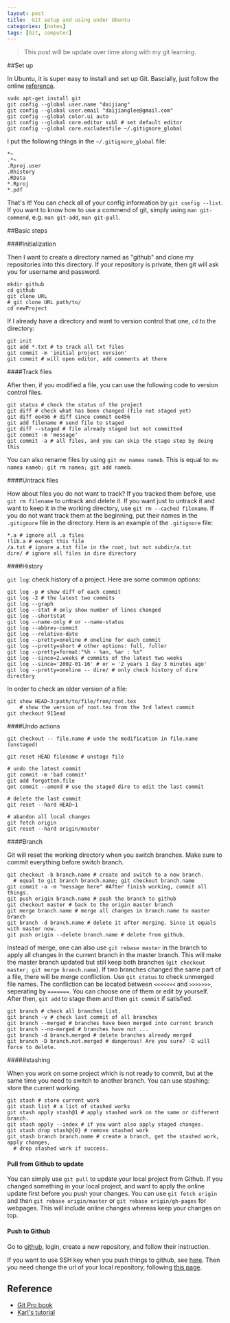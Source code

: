 ```yaml
---
layout: post
title:  Git setup and using under Ubuntu
categories: [notes]
tags: [Git, computer]
---
```

>This post will be update over time along with my git learning.

##Set up

In Ubuntu, it is super easy to install and set up Git. Bascially, just follow the online [reference](http://git-scm.com/docs).

	sudo apt-get install git
	git config --global user.name "daijiang"
	git config --global user.email "daijianglee@gmail.com"
	git config --global color.ui auto
	git config --global core.editor subl # set default editor
	git config --global core.excludesfile ~/.gitignore_global

I put the following things in the `~/.gitignore_global` file:

	*~
	.*~
	.Rproj.user
	.Rhistory
	.RData
	*.Rproj
	*.pdf


That's it! You can check all of your config information by `git config --list`. If you want to know how to use a commend of git, simply using `man git-commend`, e.g. `man git-add`, `man git-pull`.

##Basic steps

####Initialization

Then I want to create a directory named as "github" and clone my repositories into this directory. If your repository is private, then git will ask you for username and password.

	mkdir github
	cd github
	git clone URL
	# git clone URL path/to/
	cd newProject

If I already have a directory and want to version control that one, `cd` to the directory:
	
	git init
	git add *.txt # to track all txt files
	git commit -m 'initial project version'
	git commit # will open editor, add comments at there

####Track files

After then, if you modified a file, you can use the following code to version control files.

	git status # check the status of the project
	git diff # check what has been changed (file not staged yet)
	git diff ee456 # diff since commit ee456
	git add filename # send file to staged
	git diff --staged # file already staged but not committed
	git commit -m 'message' 
	git commit -a # all files, and you can skip the stage step by doing this

You can also rename files by using `git mv namea nameb`. This is equal to: `mv namea nameb; git rm namea; git add nameb`.

####Untrack files

How about files you do not want to track? If you tracked them before, use `git rm filename` to untrack and delete it. If you want just to untrack it and want to keep it in the working directory, use `git rm --cached filename`. If you do not want track them at the beginning, put their names in the `.gitignore` file in the directory. Here is an example of the `.gitignore` file:

	*.a # ignore all .a files
	!lib.a # except this file
	/a.txt # ignore a.txt file in the root, but not subdir/a.txt
	dire/ # ignore all files in dire directory

####History

`git log`: check history of a project. Here are some common options:

	git log -p # show diff of each commit
	git log -2 # the latest two commits
	git log --graph
	git log --stat # only show number of lines changed
	git log --shortstat
	git log --name-only # or --name-status
	git log --abbrev-commit
	git log --relative-date 
	git log --pretty=oneline # oneline for each commit
	git log --pretty=short # other options: full, fuller
	git log --pretty=format:"%h - %an, %ar : %s"
	git log --since=2.weeks # commits of the latest two weeks
	git log --since='2002-01-16' # or = '2 years 1 day 3 minutes ago'
	git log --pretty=oneline -- dire/ # only check history of dire directory

In order to check an older version of a file:

	git show HEAD~3:path/to/file/from/root.tex 
	    # show the version of root.tex from the 3rd latest commit	
	git checkout 911ead 

####Undo actions

	git checkout -- file.name # undo the modification in file.name (unstaged)
	
	git reset HEAD filename # unstage file
	
	# undo the latest commit
	git commit -m 'bad commit'
	git add forgotten.file
	got commit --amend # use the staged dire to edit the last commit

	# delete the last commit
	git reset --hard HEAD~1

	# abandon all local changes
	git fetch origin
	git reset --hard origin/master

####Branch

Git will reset the working directory when you switch branches. Make sure to commit everything before switch branch.

	git checkout -b branch.name # create and switch to a new branch.
	  # equal to git branch branch.name; git checkout branch.name
	git commit -a -m "message here" #After finish working, commit all things.
	git push origin branch.name # push the branch to github
	git checkout master # back to the origin master branch
	git merge branch.name # merge all changes in branch.name to master branch
	git branch -d branch.name # delete it after merging. Since it equals with master now.
	git push origin --delete branch.name # delete from github.

Instead of merge, one can also use `git rebase master` in the branch to apply all changes in the current branch in the master branch. This will make the master branch updated but still keep both branches (`git checkout master; git merge branch.name`).
If two branches changed the same part of a file, there will be merge confliction. Use `git status` to check unmerged file names. The confliction can be located between `<<<<<<<` and `>>>>>>>`, seperating by `=======`. You can choose one of them or edit by yourself. After then, `git add` to stage them and then `git commit` if satisfied.

	git branch # check all branches list.
	git branch -v # check last commit of all branches
	git branch --merged # branches have been merged into current branch
	git branch --no-merged # branches have not ...
	git branch -d branch.merged # delete branches already merged
	git branch -D branch.not.merged # dangerous! Are you sure? -D will force to delete.

#####stashing

When you work on some project which is not ready to commit, but at the same time you need to switch to another branch. You can use stashing: store the current working.

	git stash # store current work
	git stash list # a list of stashed works
	git stash apply stash@1 # apply stashed work on the same or different branch.
	git stash apply --index # if you want also apply staged changes.
	git stash drop stash@{0} # remove stashed work
	git stash branch branch.name # create a branch, get the stashed work, apply changes,
	  # drop stashed work if success.

#### Pull from Github to update
You can simply use `git pull` to update your local project from Github. If you changed something in your local project, and want to apply the online update first before you push your changes. You can use `git fetch origin` and then `git rebase origin/master` or `git rebase origin/gh-pages` for webpages. This will include online changes whereas keep your changes on top.

#### Push to Github

Go to [github](https://github.com/), login, create a new repository, and follow their instruction.	

If you want to use SSH key when you push things to github, see [here](https://help.github.com/articles/generating-ssh-keys). Then you need change the url of your local repository, following [this page](https://help.github.com/articles/changing-a-remote-s-url). 

## Reference

+ [Git Pro book](http://git-scm.com/book)
+ [Karl's tutorial](http://kbroman.github.io/github_tutorial/)